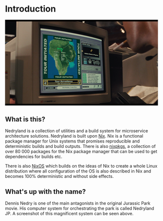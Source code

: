 # Introduction

![JP](./assets/nedryland.png)

## What is this?

Nedryland is a collection of utilities and a build system for microservice architecture solutions.
Nedryland is built upon [Nix](https://nixos.org/nix/). Nix is a functional package manager for Unix
systems that promises reproducible and deterministic builds and build outputs. There is also
[nixpkgs](https://github.com/NixOS/nixpkgs), a collection of over 80 000 packages for the Nix
package manager that can be used to get dependencies for builds etc.

There is also [NixOS](https://nixos.org) which builds on the ideas of Nix to create a whole Linux
distribution where all configuration of the OS is also described in Nix and becomes 100%
deterministic and without side effects.

## What's up with the name?

Dennis Nedry is one of the main antagonists in the original Jurassic Park movie. His computer system
for orchestrating the park is called Nedryland JP. A screenshot of this magnificent system can be
seen above.

